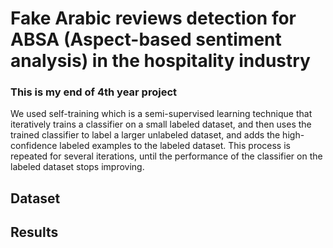 # Fake Arabic reviews detection for ABSA (Aspect-based sentiment analysis) in the hospitality industry  
### This is my end of 4th year project  
We used self-training which is a semi-supervised learning technique that iteratively trains a classifier on a small labeled dataset, and then uses the trained classifier to label a larger unlabeled dataset, and adds the high-confidence labeled examples to the labeled dataset. This process is repeated for several iterations, until the performance of the classifier on the labeled dataset stops improving.  
## Dataset

## Results
